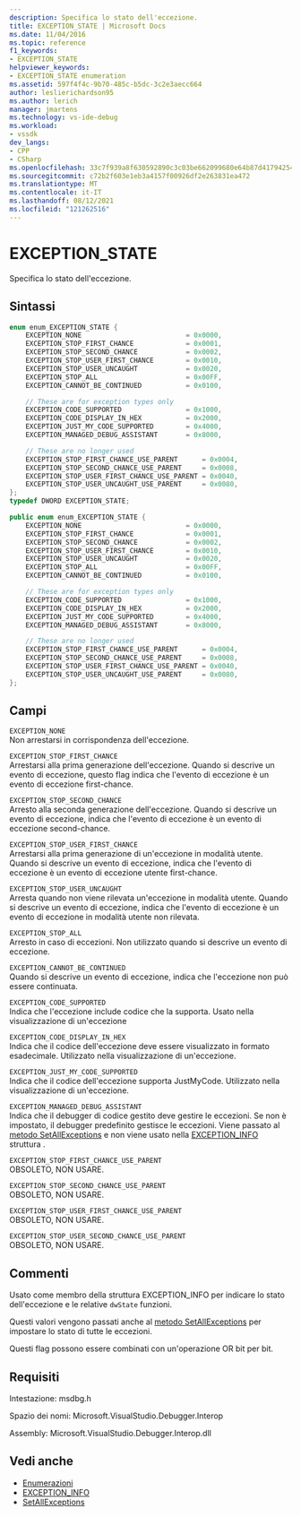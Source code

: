 ```yaml
---
description: Specifica lo stato dell'eccezione.
title: EXCEPTION_STATE | Microsoft Docs
ms.date: 11/04/2016
ms.topic: reference
f1_keywords:
- EXCEPTION_STATE
helpviewer_keywords:
- EXCEPTION_STATE enumeration
ms.assetid: 597f4f4c-9b70-485c-b5dc-3c2e3aecc664
author: leslierichardson95
ms.author: lerich
manager: jmartens
ms.technology: vs-ide-debug
ms.workload:
- vssdk
dev_langs:
- CPP
- CSharp
ms.openlocfilehash: 33c7f939a8f630592890c3c03be662099680e64b87d4179425497ee864a6718c
ms.sourcegitcommit: c72b2f603e1eb3a4157f00926df2e263831ea472
ms.translationtype: MT
ms.contentlocale: it-IT
ms.lasthandoff: 08/12/2021
ms.locfileid: "121262516"
---
```

# <a name="exception_state"></a>EXCEPTION_STATE
Specifica lo stato dell'eccezione.

## <a name="syntax"></a>Sintassi

```cpp
enum enum_EXCEPTION_STATE {
    EXCEPTION_NONE                          = 0x0000,
    EXCEPTION_STOP_FIRST_CHANCE             = 0x0001,
    EXCEPTION_STOP_SECOND_CHANCE            = 0x0002,
    EXCEPTION_STOP_USER_FIRST_CHANCE        = 0x0010,
    EXCEPTION_STOP_USER_UNCAUGHT            = 0x0020,
    EXCEPTION_STOP_ALL                      = 0x00FF,
    EXCEPTION_CANNOT_BE_CONTINUED           = 0x0100,

    // These are for exception types only
    EXCEPTION_CODE_SUPPORTED                = 0x1000,
    EXCEPTION_CODE_DISPLAY_IN_HEX           = 0x2000,
    EXCEPTION_JUST_MY_CODE_SUPPORTED        = 0x4000,
    EXCEPTION_MANAGED_DEBUG_ASSISTANT       = 0x8000,

    // These are no longer used
    EXCEPTION_STOP_FIRST_CHANCE_USE_PARENT      = 0x0004,
    EXCEPTION_STOP_SECOND_CHANCE_USE_PARENT     = 0x0008,
    EXCEPTION_STOP_USER_FIRST_CHANCE_USE_PARENT = 0x0040,
    EXCEPTION_STOP_USER_UNCAUGHT_USE_PARENT     = 0x0080,
};
typedef DWORD EXCEPTION_STATE;
```

```csharp
public enum enum_EXCEPTION_STATE {
    EXCEPTION_NONE                          = 0x0000,
    EXCEPTION_STOP_FIRST_CHANCE             = 0x0001,
    EXCEPTION_STOP_SECOND_CHANCE            = 0x0002,
    EXCEPTION_STOP_USER_FIRST_CHANCE        = 0x0010,
    EXCEPTION_STOP_USER_UNCAUGHT            = 0x0020,
    EXCEPTION_STOP_ALL                      = 0x00FF,
    EXCEPTION_CANNOT_BE_CONTINUED           = 0x0100,

    // These are for exception types only
    EXCEPTION_CODE_SUPPORTED                = 0x1000,
    EXCEPTION_CODE_DISPLAY_IN_HEX           = 0x2000,
    EXCEPTION_JUST_MY_CODE_SUPPORTED        = 0x4000,
    EXCEPTION_MANAGED_DEBUG_ASSISTANT       = 0x8000,

    // These are no longer used
    EXCEPTION_STOP_FIRST_CHANCE_USE_PARENT      = 0x0004,
    EXCEPTION_STOP_SECOND_CHANCE_USE_PARENT     = 0x0008,
    EXCEPTION_STOP_USER_FIRST_CHANCE_USE_PARENT = 0x0040,
    EXCEPTION_STOP_USER_UNCAUGHT_USE_PARENT     = 0x0080,
};
```

## <a name="fields"></a>Campi
`EXCEPTION_NONE`\
Non arrestarsi in corrispondenza dell'eccezione.

`EXCEPTION_STOP_FIRST_CHANCE`\
Arrestarsi alla prima generazione dell'eccezione. Quando si descrive un evento di eccezione, questo flag indica che l'evento di eccezione è un evento di eccezione first-chance.

`EXCEPTION_STOP_SECOND_CHANCE`\
Arresto alla seconda generazione dell'eccezione. Quando si descrive un evento di eccezione, indica che l'evento di eccezione è un evento di eccezione second-chance.

`EXCEPTION_STOP_USER_FIRST_CHANCE`\
Arrestarsi alla prima generazione di un'eccezione in modalità utente. Quando si descrive un evento di eccezione, indica che l'evento di eccezione è un evento di eccezione utente first-chance.

`EXCEPTION_STOP_USER_UNCAUGHT`\
Arresta quando non viene rilevata un'eccezione in modalità utente. Quando si descrive un evento di eccezione, indica che l'evento di eccezione è un evento di eccezione in modalità utente non rilevata.

`EXCEPTION_STOP_ALL`\
Arresto in caso di eccezioni. Non utilizzato quando si descrive un evento di eccezione.

`EXCEPTION_CANNOT_BE_CONTINUED`\
Quando si descrive un evento di eccezione, indica che l'eccezione non può essere continuata.

`EXCEPTION_CODE_SUPPORTED`\
Indica che l'eccezione include codice che la supporta. Usato nella visualizzazione di un'eccezione

`EXCEPTION_CODE_DISPLAY_IN_HEX`\
Indica che il codice dell'eccezione deve essere visualizzato in formato esadecimale. Utilizzato nella visualizzazione di un'eccezione.

`EXCEPTION_JUST_MY_CODE_SUPPORTED`\
Indica che il codice dell'eccezione supporta JustMyCode. Utilizzato nella visualizzazione di un'eccezione.

`EXCEPTION_MANAGED_DEBUG_ASSISTANT`\
Indica che il debugger di codice gestito deve gestire le eccezioni. Se non è impostato, il debugger predefinito gestisce le eccezioni. Viene passato al [metodo SetAllExceptions](../../../extensibility/debugger/reference/idebugengine3-setallexceptions.md) e non viene usato nella [EXCEPTION_INFO](../../../extensibility/debugger/reference/exception-info.md) struttura .

`EXCEPTION_STOP_FIRST_CHANCE_USE_PARENT`\
OBSOLETO, NON USARE.

`EXCEPTION_STOP_SECOND_CHANCE_USE_PARENT`\
OBSOLETO, NON USARE.

`EXCEPTION_STOP_USER_FIRST_CHANCE_USE_PARENT`\
OBSOLETO, NON USARE.

`EXCEPTION_STOP_USER_SECOND_CHANCE_USE_PARENT`\
OBSOLETO, NON USARE.

## <a name="remarks"></a>Commenti
Usato come membro della struttura EXCEPTION_INFO per indicare lo stato dell'eccezione e le relative `dwState` funzioni. [](../../../extensibility/debugger/reference/exception-info.md)

Questi valori vengono passati anche al [metodo SetAllExceptions](../../../extensibility/debugger/reference/idebugengine3-setallexceptions.md) per impostare lo stato di tutte le eccezioni.

Questi flag possono essere combinati con un'operazione OR bit per bit.

## <a name="requirements"></a>Requisiti
Intestazione: msdbg.h

Spazio dei nomi: Microsoft.VisualStudio.Debugger.Interop

Assembly: Microsoft.VisualStudio.Debugger.Interop.dll

## <a name="see-also"></a>Vedi anche
- [Enumerazioni](../../../extensibility/debugger/reference/enumerations-visual-studio-debugging.md)
- [EXCEPTION_INFO](../../../extensibility/debugger/reference/exception-info.md)
- [SetAllExceptions](../../../extensibility/debugger/reference/idebugengine3-setallexceptions.md)
